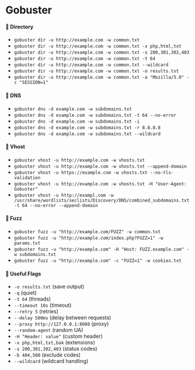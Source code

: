 # Gobuster

####

#### 🔹 Directory

* `gobuster dir -u http://example.com -w common.txt`
* `gobuster dir -u http://example.com -w common.txt -x php,html,txt`
* `gobuster dir -u http://example.com -w common.txt -s 200,301,302,403`
* `gobuster dir -u http://example.com -w common.txt -t 64`
* `gobuster dir -u http://example.com -w common.txt --wildcard`
* `gobuster dir -u http://example.com -w common.txt -o results.txt`
* `gobuster dir -u http://example.com -w common.txt -a "Mozilla/5.0" -c "SESSION=1"`

#### 🔹 DNS

* `gobuster dns -d example.com -w subdomains.txt`
* `gobuster dns -d example.com -w subdomains.txt -t 64 --no-error`
* `gobuster dns -d example.com -w subdomains.txt -i`
* `gobuster dns -d example.com -w subdomains.txt -r 8.8.8.8`
* `gobuster dns -d example.com -w subdomains.txt --wildcard`

#### 🔹 Vhost

* `gobuster vhost -u http://example.com -w vhosts.txt`
* `gobuster vhost -u http://example.com -w vhosts.txt --append-domain`
* `gobuster vhost -u https://example.com -w vhosts.txt --no-tls-validation`
* `gobuster vhost -u http://example.com -w vhosts.txt -H "User-Agent: Gobuster"`
* `gobuster vhost -u http://exampl.com -w /usr/share/wordlists/seclists/Discovery/DNS/combined_subdomains.txt -t 64 --no-error --append-domain`

#### 🔹 Fuzz

* `gobuster fuzz -u "http://example.com/FUZZ" -w common.txt`
* `gobuster fuzz -u "http://example.com/index.php?FUZZ=1" -w params.txt`
* `gobuster fuzz -u "http://example.com" -H "Host: FUZZ.example.com" -w subdomains.txt`
* `gobuster fuzz -u "http://example.com" -c "FUZZ=1" -w cookies.txt`

#### 🔹 Useful Flags

* `-o results.txt` (save output)
* `-q` (quiet)
* `-t 64` (threads)
* `--timeout 10s` (timeout)
* `--retry 5` (retries)
* `--delay 500ms` (delay between requests)
* `--proxy http://127.0.0.1:8080` (proxy)
* `--random-agent` (random UA)
* `-H "Header: value"` (custom header)
* `-x php,html,txt,bak` (extensions)
* `-s 200,301,302,403` (status codes)
* `-b 404,500` (exclude codes)
* `--wildcard` (wildcard handling)
